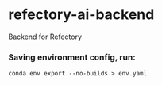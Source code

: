 # refectory-ai-backend
Backend for Refectory

### Saving environment config, run:
`conda env export --no-builds > env.yaml`